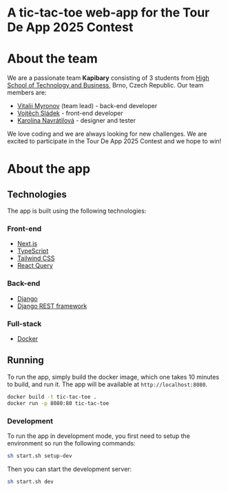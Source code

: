 # A tic-tac-toe web-app for the Tour De App 2025 Contest

# About the team

We are a passionate team **Kapibary** consisting of 3 students from [High School of Technology and Business](https://www.sstebrno.cz), Brno, Czech Republic.
Our team members are:

- [Vitalii Myronov](https://github.com/kekugesso) (team lead) - back-end developer
- [Vojtěch Sládek](https://github.com/VSladek) - front-end developer
- [Karolína Navrátilová](https://github.com/Graysi5371) - designer and tester

We love coding and we are always looking for new challenges. We are excited to participate in the Tour De App 2025 Contest and we hope to win!

# About the app

## Technologies

The app is built using the following technologies:

### Front-end

- [Next.js](https://nextjs.org/)
- [TypeScript](https://www.typescriptlang.org/)
- [Tailwind CSS](https://tailwindcss.com/)
- [React Query](https://react-query.tanstack.com/)

### Back-end

- [Django](https://www.djangoproject.com/)
- [Django REST framework](https://www.django-rest-framework.org/)

### Full-stack

- [Docker](https://www.docker.com/)

## Running

To run the app, simply build the docker image, which one takes 10 minutes to build, and run it. The app will be available at `http://localhost:8080`.

```bash
docker build -t tic-tac-toe .
docker run -p 8080:80 tic-tac-toe
```

### Development

To run the app in development mode, you first need to setup the environment so run the following commands:

```bash
sh start.sh setup-dev
```

Then you can start the development server:

```bash
sh start.sh dev
```
